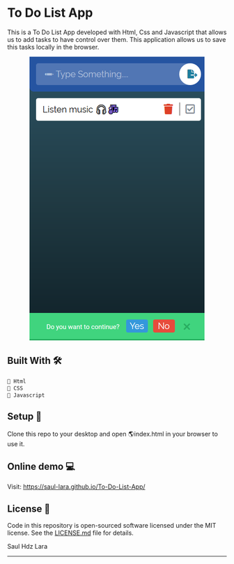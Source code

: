 # To Do List App

This is a To Do List App developed with Html, Css and Javascript that allows us to add tasks to have control over them.
This application allows us to save this tasks locally in the browser.

<p align="center"><img src="https://github.com/Saul-Lara/To-Do-List-App/blob/master/image.jpg"/></p>
 
## Built With 🛠️
```
📄 Html
📑 CSS
📝 Javascript
```
## Setup 🔧
Clone this repo to your desktop and open 🌎index.html in your browser to use it.

## Online demo  :computer:
Visit: https://saul-lara.github.io/To-Do-List-App/

## License :page_facing_up: 
Code in this repository is open-sourced software licensed under the MIT license.
See the [LICENSE.md](https://github.com/Saul-Lara/To-Do-List-App/blob/master/LICENSE) file for details.

Saul Hdz Lara

---